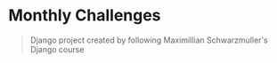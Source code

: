 # Monthly Challenges
> Django project created by following Maximillian Schwarzmuller's Django course
